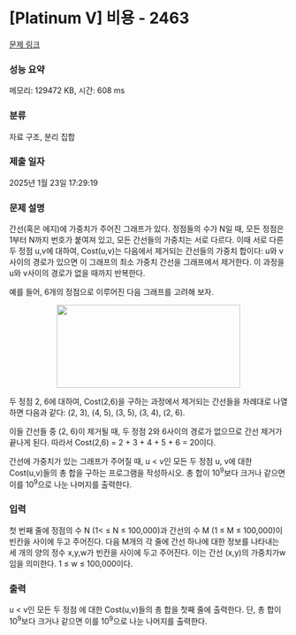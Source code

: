 # [Platinum V] 비용 - 2463 

[문제 링크](https://www.acmicpc.net/problem/2463) 

### 성능 요약

메모리: 129472 KB, 시간: 608 ms

### 분류

자료 구조, 분리 집합

### 제출 일자

2025년 1월 23일 17:29:19

### 문제 설명

<p>간선(혹은 에지)에 가중치가 주어진 그래프가 있다. 정점들의 수가 N일 때, 모든 정점은 1부터 N까지 번호가 붙여져 있고, 모든 간선들의 가중치는 서로 다르다. 이때 서로 다른 두 정점 u,v에 대하여, Cost(u,v)는 다음에서 제거되는 간선들의 가중치 합이다: u와 v사이의 경로가 있으면 이 그래프의 최소 가중치 간선을 그래프에서 제거한다. 이 과정을 u와 v사이의 경로가 없을 때까지 반복한다.</p>

<p>예를 들어, 6개의 정점으로 이루어진 다음 그래프를 고려해 보자.</p>

<p style="text-align: center;"><img alt="" src="https://upload.acmicpc.net/7b221c03-a670-4b02-936a-691209b66487/-/preview/" style="width: 332px; height: 150px;"></p>

<p>두 정점 2, 6에 대하여, Cost(2,6)을 구하는 과정에서 제거되는 간선들을 차례대로 나열하면 다음과 같다: (2, 3), (4, 5), (3, 5), (3, 4), (2, 6).</p>

<p>이들 간선들 중 (2, 6)이 제거될 때, 두 정점 2와 6사이의 경로가 없으므로 간선 제거가 끝나게 된다. 따라서  Cost(2,6) = 2 + 3 + 4 + 5 + 6 = 20이다.</p>

<p>간선에 가중치가 있는 그래프가 주어질 때, u < v인 모든 두 정점 u, v에 대한 Cost(u,v)들의 총 합을 구하는 프로그램을 작성하시오. 총 합이 10<sup>9</sup>보다 크거나 같으면 이를 10<sup>9</sup>으로 나눈 나머지를 출력한다.</p>

### 입력 

 <p>첫 번째 줄에 정점의 수 N (1< ≤ N ≤ 100,000)과 간선의 수 M (1 ≤ M ≤ 100,000)이 빈칸을 사이에 두고 주어진다. 다음 M개의 각 줄에 간선 하나에 대한 정보를 나타내는 세 개의 양의 정수 x,y,w가 빈칸을 사이에 두고 주어진다. 이는 간선 (x,y)의 가중치가w 임을 의미한다. 1 ≤ w ≤ 100,000이다.</p>

### 출력 

 <p>u < v인 모든 두 정점 에 대한 Cost(u,v)들의 총 합을 첫째 줄에 출력한다. 단, 총 합이 10<sup>9</sup>보다 크거나 같으면 이를 10<sup>9</sup>으로 나눈 나머지를 출력한다.</p>

